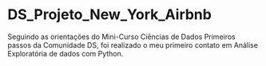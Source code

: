 # DS_Projeto_New_York_Airbnb
Seguindo as orientações do Mini-Curso Ciências de Dados Primeiros passos da Comunidade DS, foi realizado o meu primeiro contato em Análise Exploratória de dados com Python.
